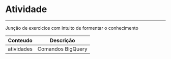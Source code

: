 # Atividade
-----------------------------------------------------------------------------------------------------------------

Junção de exercicios com intuito de formentar o conhecimento


Conteudo         | Descrição
-----------------|---------------
atividades        | Comandos BigQuery


